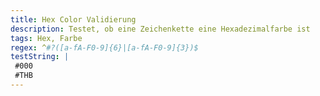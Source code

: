 ```yaml
---
title: Hex Color Validierung
description: Testet, ob eine Zeichenkette eine Hexadezimalfarbe ist
tags: Hex, Farbe
regex: ^#?([a-fA-F0-9]{6}|[a-fA-F0-9]{3})$
testString: |
 #000
 #THB
---
```

